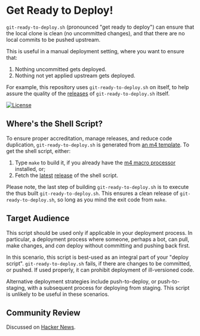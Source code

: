 # Get Ready to Deploy!

`git-ready-to-deploy.sh` (pronounced "get ready to deploy") can ensure
that the local clone is clean (no uncommitted changes), and that there
are no local commits to be pushed upstream.

This is useful in a manual deployment setting, where you want to
ensure that:

  1. Nothing uncommitted gets deployed.
  2. Nothing not yet applied upstream gets deployed.

For example, this repository uses `git-ready-to-deploy.sh` on itself,
to help assure the quality of the
[releases](https://github.com/oleks/git-ready-to-deploy/releases) of
`git-ready-to-deploy.sh` itself.

[![License](https://img.shields.io/badge/license-MIT-blue.svg)](https://github.com/oleks/git-ready-to-deploy/blob/master/LICENSE)

## Where's the Shell Script?

To ensure proper accreditation, manage releases, and reduce code
duplication, `git-ready-to-deploy.sh` is generated from [an m4
template](git-ready-to-deploy.m4). To get the shell script, either:

  1. Type `make` to build it, if you already have the [m4 macro
processor](https://www.gnu.org/software/m4/m4.html) installed, or;
  2. Fetch the
[latest](https://github.com/oleks/git-ready-to-deploy/releases/latest)
[release](https://github.com/oleks/git-ready-to-deploy/releases) of
the shell script.

Please note, the last step of building `git-ready-to-deploy.sh` is to
execute the thus built `git-ready-to-deploy.sh`. This ensures a clean
release of `git-ready-to-deploy.sh`, so long as you mind the exit code
from `make`.

## Target Audience

This script should be used only if applicable in your deployment
process. In particular, a deployment process where someone, perhaps a
bot, can pull, make changes, and *can* deploy without committing and
pushing back first.

In this scenario, this script is best-used as an integral part of your
"deploy script". `git-ready-to-deploy.sh` fails, if there are changes
to be committed, or pushed. If used properly, it can prohibit
deployment of ill-versioned code.

Alternative deployment strategies include push-to-deploy, or
push-to-staging, with a subsequent process for deploying from staging.
This script is unlikely to be useful in these scenarios.

## Community Review

Discussed on [Hacker
News](https://news.ycombinator.com/item?id=17213891).
